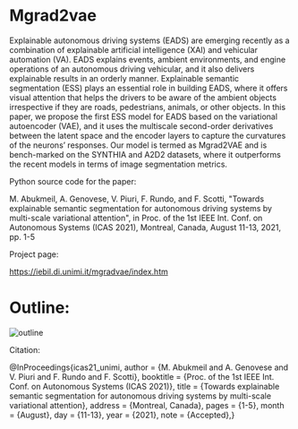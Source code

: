 # Mgrad2vae
Explainable autonomous driving systems (EADS) are emerging recently as a combination of explainable artificial intelligence (XAI) and vehicular automation (VA). EADS explains events, ambient environments, and engine operations of an autonomous driving vehicular, and it also delivers explainable results in an orderly manner. Explainable semantic segmentation (ESS) plays an essential role in building EADS, where it offers visual attention that helps the drivers to be aware of the ambient objects irrespective if they are roads, pedestrians, animals, or other objects. In this paper, we propose the first ESS model for EADS based on the variational autoencoder (VAE), and it uses the multiscale second-order derivatives between the latent space and the encoder layers to capture the curvatures of the neurons’ responses. Our model is termed as Mgrad2VAE and is bench-marked on the SYNTHIA and A2D2 datasets, where it outperforms the recent models in terms of image segmentation metrics.




Python source code for the paper:

M. Abukmeil, A. Genovese, V. Piuri, F. Rundo, and F. Scotti, "Towards explainable semantic segmentation for autonomous driving systems by multi-scale variational attention", in Proc. of the 1st  IEEE Int. Conf. on Autonomous Systems (ICAS 2021), Montreal, Canada, August 11-13, 2021, pp. 1-5 




Project page:

https://iebil.di.unimi.it/mgradvae/index.htm


# Outline:

![outline](https://user-images.githubusercontent.com/50661098/131345520-75f49468-c613-406c-8184-a53fba63e94f.jpg)


Citation:

@InProceedings{icas21_unimi,
    author = {M. Abukmeil and A. Genovese and V. Piuri and F. Rundo and F. Scotti},
    booktitle = {Proc. of the 1st IEEE Int. Conf. on Autonomous Systems (ICAS 2021)},
    title = {Towards explainable semantic segmentation for autonomous driving systems by multi-scale variational attention},
    address = {Montreal, Canada},
    pages = {1-5},
    month = {August},
    day = {11-13},
    year = {2021},
    note = {Accepted},}

